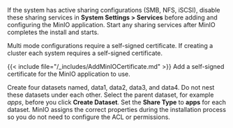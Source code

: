 &NewLine;

If the system has active sharing configurations (SMB, NFS, iSCSI), disable these sharing services in **System Settings > Services** before adding and configuring the MinIO application.
Start any sharing services after MinIO completes the install and starts.

Multi mode configurations require a self-signed certificate. If creating a cluster each system requires a self-signed certificate.

{{< include file="/_includes/AddMinIOCertificate.md" >}} Add a self-signed certificate for the MinIO application to use.

Create four datasets named, data1, data2, data3, and data4. 
Do not nest these datasets under each other. Select the parent dataset, for example *apps*, before you click **Create Dataset**.
Set the **Share Type** to **apps** for each dataset. 
MinIO assigns the correct properties during the installation process so you do not need to configure the ACL or permissions. 